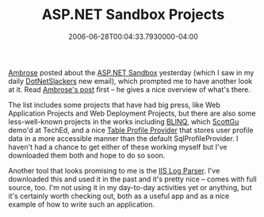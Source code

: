 ﻿---
title: ASP.NET Sandbox Projects
date: "2006-06-28T00:04:33.7930000-04:00"
description: Ambrose posted about the ASP.NET Sandbox yesterday (which I saw in my daily DotNetSlackers new email), which prompted me to have another look at it. Read Ambrose's post first – he gives a nice overview of what's there.
featuredImage: /img/default-post-image.jpg
---

[Ambrose](http://dotnettemplar.net/thecatsoutoftheboxtheaspnetsandbox.aspx) posted about the [ASP.NET Sandbox](http://www.asp.net/downloads/teamprojects/default.aspx?tabid=1) yesterday (which I saw in my daily [DotNetSlackers](http://dotnetslackers.com/) new email), which prompted me to have another look at it. Read [Ambrose's post](http://dotnettemplar.net/thecatsoutoftheboxtheaspnetsandbox.aspx) first – he gives a nice overview of what's there.

The list includes some projects that have had big press, like Web Application Projects and Web Deployment Projects, but there are also some less-well-known projects in the works including [BLINQ](http://www.asp.net/sandbox/app_blinq.aspx?tabid=62), which [ScottGu](http://weblogs.asp.net/scottgu) demo'd at TechEd, and a nice [Table Profile Provider](http://www.asp.net/sandbox/samp_profiles.aspx?tabid=62) that stores user profile data in a more accessible manner than the default SqlProfileProvider. I haven't had a chance to get either of these working myself but I've downloaded them both and hope to do so soon.

Another tool that looks promising to me is the [IIS Log Parser](http://www.asp.net/sandbox/app_logparser.aspx?tabid=62). I've downloaded this and used it in the past and it's pretty nice – comes with full source, too. I'm not using it in my day-to-day activities yet or anything, but it's certainly worth checking out, both as a useful app and as a nice example of how to write such an application.

